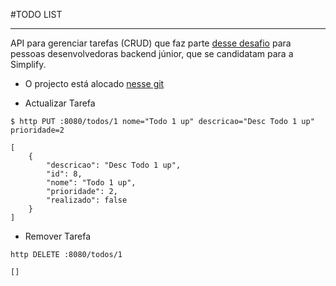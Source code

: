 #TODO LIST
______________________________________________________________________________________________________________________

API para gerenciar tarefas (CRUD) que faz parte [desse desafio](https:youtube) para pessoas desenvolvedoras backend júnior, que se candidatam para a Simplify.

- O projecto está alocado [nesse git]()

- Actualizar Tarefa

```
$ http PUT :8080/todos/1 nome="Todo 1 up" descricao="Desc Todo 1 up" prioridade=2

[
    {
        "descricao": "Desc Todo 1 up",
        "id": 8,
        "nome": "Todo 1 up",
        "prioridade": 2,
        "realizado": false
    }
]

```

- Remover Tarefa
```
http DELETE :8080/todos/1

[]

```